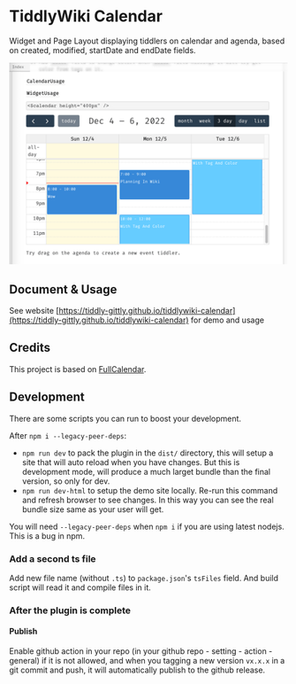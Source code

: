 # TiddlyWiki Calendar

Widget and Page Layout displaying tiddlers on calendar and agenda, based on created, modified, startDate and endDate fields.

![screenshot](screenshots/demosite.png)

## Document & Usage

See website [https://tiddly-gittly.github.io/tiddlywiki-calendar](https://tiddly-gittly.github.io/tiddlywiki-calendar) for demo and usage

## Credits

This project is based on [FullCalendar](https://github.com/fullcalendar/fullcalendar).

## Development

There are some scripts you can run to boost your development.

After `npm i --legacy-peer-deps`:

- `npm run dev` to pack the plugin in the `dist/` directory, this will setup a site that will auto reload when you have changes. But this is development mode, will produce a much larget bundle than the final version, so only for dev.
- `npm run dev-html` to setup the demo site locally. Re-run this command and refresh browser to see changes. In this way you can see the real bundle size same as your user will get.

You will need `--legacy-peer-deps` when `npm i` if you are using latest nodejs. This is a bug in npm.

### Add a second ts file

Add new file name (without `.ts`) to `package.json`'s `tsFiles` field. And build script will read it and compile files in it.

### After the plugin is complete

#### Publish

Enable github action in your repo (in your github repo - setting - action - general) if it is not allowed, and when you tagging a new version `vx.x.x` in a git commit and push, it will automatically publish to the github release.
